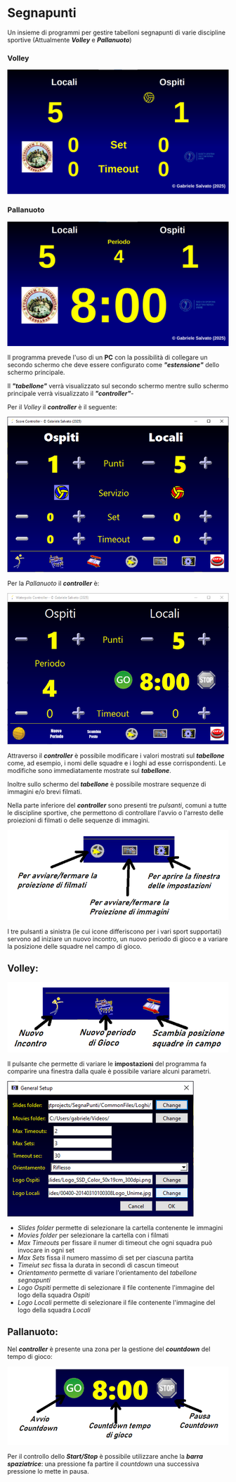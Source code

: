 # Segnapunti

Un insieme di programmi per gestire tabelloni segnapunti di varie discipline sportive
(Attualmente ***Volley*** e ***Pallanuoto***)

### Volley

![Volley Panel](./Readme_Images/Panel_Volley.png)

### Pallanuoto

![Waterpolo Panel](./Readme_Images/Panel_WP.png)

Il programma prevede l'uso di un **PC** con la possibilità di collegare un secondo schermo che deve essere configurato come ***"estensione"*** dello schermo principale.

Il ***"tabellone"*** verrà visualizzato sul secondo schermo mentre sullo schermo principale verrà visualizzato il ***"controller"***-

Per il *Volley* il ***controller*** è il seguente:

![Volley Controller](./Readme_Images/Controller_Volley.png)

Per la *Pallanuoto* il ***controller*** è:

![Waterpolo Controller](./Readme_Images/Controller_WP.png)

Attraverso il ***controller*** è possibile modificare i valori mostrati sul ***tabellone*** come, ad esempio, i nomi delle squadre e i loghi ad esse corrispondenti. Le modifiche sono immediatamente mostrate sul ***tabellone***.

Inoltre sullo schermo del ***tabellone*** è possibile mostrare sequenze di immagini e/o brevi filmati.

Nella parte inferiore del ***controller*** sono presenti tre *pulsanti*, comuni a tutte le discipline sportive, che permettono di controllare l'avvio o l'arresto delle proiezioni di filmati o delle sequenze di immagini.

![Pulsanti](./Readme_Images/Pulsanti.png)

I tre pulsanti a sinistra (le cui icone differiscono per i vari sport supportati) servono ad iniziare un nuovo incontro, un nuovo periodo di gioco e a variare la posizione delle squadre nel campo di gioco. 

## Volley:

![Pulsanti Volley](./Readme_Images/Pulsanti_Volley.png)

Il pulsante che permette di variare le **impostazioni** del programma fa comparire una finestra dalla quale è possibile variare alcuni parametri.

![General Setup Volley](./Readme_Images/Setup_Volley.png)

- *Slides folder* permette di selezionare la cartella contenente le immagini
- *Movies folder* per selezionare la cartella con i filmati
- *Max Timeouts* per fissare il numer di timeout che ogni squadra può invocare in ogni set
- *Max Sets* fissa il numero massimo di set per ciascuna partita
- *Timeiut sec* fissa la durata in secondi di cascun timeout
- *Orientamento* permette di variare l'orientamento del *tabellone segnapunti*
- *Logo Ospiti* permette di selezionare il file contenente l'immagine del logo della squadra *Ospiti*
- *Logo Locali* permette di selezionare il file contenente l'immagine del logo della squadra *Locali*

## Pallanuoto:

Nel ***controller*** è presente una zona per la gestione del ***countdown*** del tempo di gioco:

![Countdown Waterpolo](./Readme_Images/Countdown_WP.png)

Per il controllo dello ***Start/Stop*** è possibile utilizzare anche la ***barra spaziatrice***: una pressione fa partire il *countdown* una successiva pressione lo mette in pausa.
